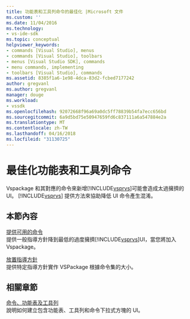 ```yaml
---
title: 功能表和工具列命令的最佳化 |Microsoft 文件
ms.custom: ''
ms.date: 11/04/2016
ms.technology:
- vs-ide-sdk
ms.topic: conceptual
helpviewer_keywords:
- commands [Visual Studio], menus
- commands [Visual Studio], toolbars
- menus [Visual Studio SDK], commands
- menu commands, implementing
- toolbars [Visual Studio], commands
ms.assetid: 8385f1a6-1e98-4dca-83d2-fcbed7177242
author: gregvanl
ms.author: gregvanl
manager: douge
ms.workload:
- vssdk
ms.openlocfilehash: 92072668f96a69a0dc5ff78839b54fa7ecc656bd
ms.sourcegitcommit: 6a9d5bd75e50947659fd6c837111a6a547884e2a
ms.translationtype: MT
ms.contentlocale: zh-TW
ms.lasthandoff: 04/16/2018
ms.locfileid: "31130725"
---
```

# <a name="optimizing-menu-and-toolbar-commands"></a>最佳化功能表和工具列命令
Vspackage 和其對應的命令來新增[!INCLUDE[vsprvs](../../code-quality/includes/vsprvs_md.md)]可能會造成太過擁擠的 UI。 [!INCLUDE[vsprvs](../../code-quality/includes/vsprvs_md.md)] 提供方法來協助降低 UI 命令產生混淆。  
  
## <a name="in-this-section"></a>本節內容  
 [提供可用的命令](../../extensibility/internals/making-commands-available.md)  
 提供一般指導方針降到最低的過度擁擠[!INCLUDE[vsprvs](../../code-quality/includes/vsprvs_md.md)]UI，當您將加入 Vspackage。  
  
 [放置指導方針](../../extensibility/internals/command-placement-guidelines.md)  
 提供特定指導方針實作 VSPackage 根據命令集的大小。  
  
## <a name="related-sections"></a>相關章節  
 [命令、功能表及工具列](../../extensibility/internals/commands-menus-and-toolbars.md)  
 說明如何建立包含功能表、工具列和命令下拉式方塊的 UI。